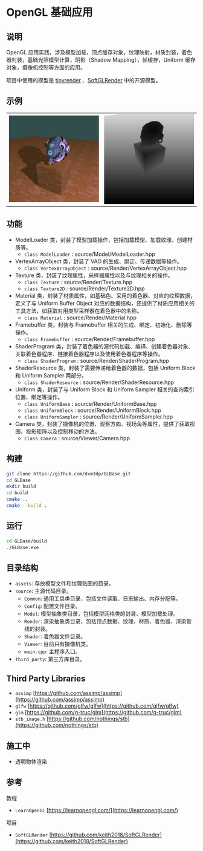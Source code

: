 # OpenGL 基础应用

## 说明

OpenGL 应用实践，涉及模型加载，顶点缓存对象，纹理映射，材质封装，着色器封装，基础光照模型计算，阴影（Shadow Mapping），帧缓存，Uniform 缓存对象，摄像机控制等方面的应用。

项目中使用的模型是 [tinyrender](https://github.com/ssloy/tinyrenderer) 、[SoftGLRender](https://github.com/keith2018/SoftGLRender) 中的开源模型。

## 示例

|                               |                                |
|-------------------------------|--------------------------------|
| ![](screenshot/BlinnPhong.png)   | ![](screenshot/DepthMap.png)      |

## 功能

- ModelLoader 类，封装了模型加载操作，包括加载模型、加载纹理、创建材质等。
  - `class ModelLoader` : source/Model/ModelLoader.hpp
- VertexArrayObject 类，封装了 VAO 的生成、绑定、传递数据等操作。
  - `class VertexArrayObject` : source/Render/VertexArrayObject.hpp
- Texture 类，封装了纹理属性，采样器属性以及与纹理相关的操作。
  - `class Texture` : source/Render/Texture.hpp
  - `class Texture2D` : source/Render/Texture2D.hpp
- Material 类，封装了材质属性，如基础色、采用的着色器、对应的纹理数据，定义了与 Uniform Buffer Object 对应的数据结构，还提供了材质应用相关的工具方法，如获取对用类型采样器在着色器中的名称。
  - `class Material` : source/Render/Material.hpp
- Framebuffer 类，封装与 Framebuffer 相关的生成、绑定、初始化、删除等操作。
  - `class Framebuffer` : source/Render/Framebuffer.hpp
- ShaderProgram 类，封装了着色器的源代码加载、编译、创建着色器对象、关联着色器程序、链接着色器程序以及使用着色器程序等操作。
  - `class ShaderProgram` : source/Render/ShaderProgram.hpp
- ShaderResource 类，封装了需要传递给着色器的数据，包括 Uniform Block 和 Uniform Sampler 两部分。
  - `class ShaderResource` : source/Render/ShaderResource.hpp
- Uniform 类，封装了与 Uniform Block 和 Uniform Sampler 相关的查询索引位置、绑定等操作。
  - `class UniformBase` : source/Render/UniformBase.hpp
  - `class UniformBlock` : source/Render/UniformBlock.hpp
  - `class UniformSampler` : source/Render/UniformSampler.hpp
- Camera 类，封装了摄像机的位置、观察方向、视场角等属性，提供了获取视图、投影矩阵以及控制移动的方法。
  - `class Camera` : source/Viewer/Camera.hpp

## 构建

```bash
git clone https://github.com/dxm3dp/GLBase.git
cd GLBase
mkdir build
cd build
cmake ..
cmake --build .
```

## 运行

```bash
cd GLBase/build
./GLBase.exe
```

## 目录结构

- `assets`: 存放模型文件和纹理贴图的目录。
- `source`: 主源代码目录。
  - `Common`: 通用工具类目录，包括文件读取、日志输出、内存分配等。
  - `Config`: 配置文件目录。
  - `Model`: 模型抽象类目录，包括模型网格类的封装、模型加载处理。
  - `Render`: 渲染抽象类目录，包括顶点数据、纹理、材质、着色器、渲染管线的封装。
  - `Shader`: 着色器文件目录。
  - `Viewer`: 目前只有摄像机类。
  - `main.cpp`: 主程序入口。
- `third_party`: 第三方库目录。

## Third Party Libraries

- `assimp` [https://github.com/assimp/assimp](https://github.com/assimp/assimp)
- `glfw` [https://github.com/glfw/glfw](https://github.com/glfw/glfw)
- `glm` [https://github.com/g-truc/glm](https://github.com/g-truc/glm)
- `stb_image.h` [https://github.com/nothings/stb](https://github.com/nothings/stb)

## 施工中

- 透明物体渲染

## 参考

教程

- `LearnOpenGL` [https://learnopengl.com/](https://learnopengl.com/)

项目

- `SoftGLRender` [https://github.com/keith2018/SoftGLRender](https://github.com/keith2018/SoftGLRender)
